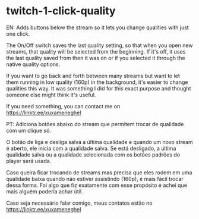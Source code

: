 # twitch-1-click-quality

EN:
Adds buttons below the stream so it lets you change qualities with just one click.

The On/Off switch saves the last quality setting, so that when you open new streams, that quality will be selected from the beginning. If it's off, it uses the last quality saved from then it was on or if you selected it through the native quality options.

If you want to go back and forth between many streams but want to let them running in low quality (160p) in the background, it's easier to change qualities this way. It was something I did for this exact purpose and thought someone else might think it's useful.

If you need something, you can contact me on https://linktr.ee/xuxameneghel

PT:
Adiciona botões abaixo do stream que permitem trocar de qualidade com um clique só.

O botão de liga e desliga salva a última qualidade e quando um novo stream é aberto, ele inicia com a qualidade salva. Se está desligado, a última qualidade salva ou a qualidade selecionada com os botões padrões do player será usada.

Caso queira ficar trocando de streams mas precisa que eles rodem em uma qualidade baixa quando não estiver assistindo (160p), é mais fácil trocar dessa forma. Foi algo que fiz exatamente com esse propósito e achei que mais alguém poderia achar útil.

Caso seja necessário falar comigo, meus contatos estão no https://linktr.ee/xuxameneghel
